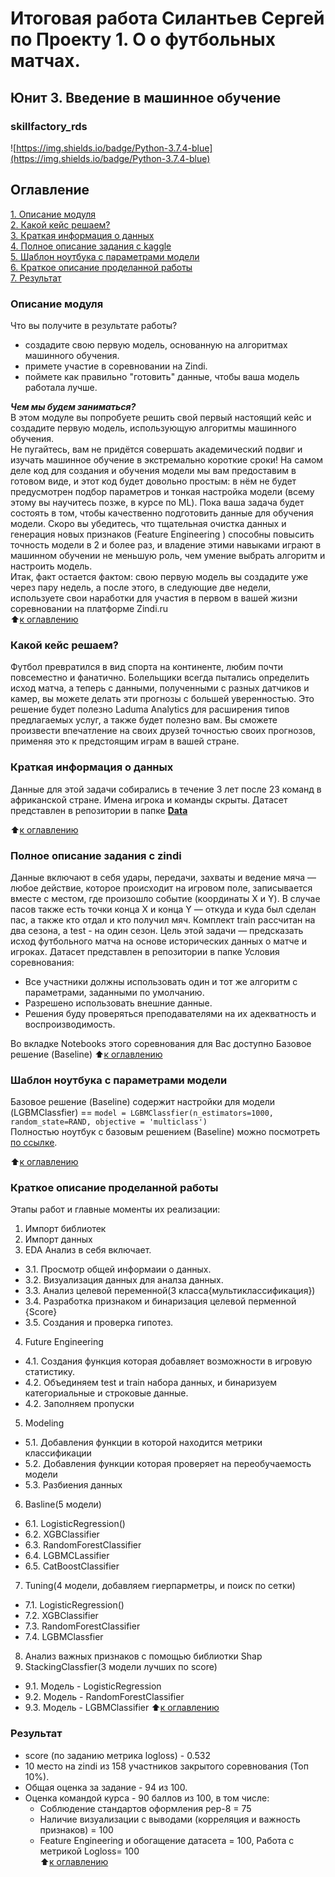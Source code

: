 # Итоговая работа Силантьев Сергей по Проекту 1. О о футбольных матчах.  
## Юнит 3. Введение в машинное обучение  
### skillfactory_rds  
![https://img.shields.io/badge/Python-3.7.4-blue](https://img.shields.io/badge/Python-3.7.4-blue)

## Оглавление  
[1. Описание модуля](https://github.com/SCUMPLAY/Pet_project/blob/main/module_1/README.md#Описание-модуля)  
[2. Какой кейс решаем?](https://github.com/SCUMPLAY/Pet_project/blob/main/module_1/README.md#Какой-кейс-решаем?)  
[3. Краткая информация о данных](https://github.com/SCUMPLAY/Pet_project/blob/main/module_1/README.md#Краткая-информация-о-данных)  
[4. Полное описание задания с kaggle](https://github.com/SCUMPLAY/Pet_project/blob/main/module_1/README.md#Полное-описание-задания-с-kaggle)  
[5. Шаблон ноутбука с параметрами модели](https://github.com/SCUMPLAY/Pet_project/blob/main/module_1/README.md#Шаблон-ноутбука-с-параметрами-модели)  
[6. Краткое описание проделанной работы](https://github.com/SCUMPLAY/Pet_project/blob/main/module_1/README.md#Краткое-описание-проделанной-работы)  
[7. Результат](https://github.com/SCUMPLAY/Pet_project/blob/main/module_1/README.md#Результат)  


### Описание модуля  
Что вы получите в результате работы?  
- создадите свою первую модель, основанную на алгоритмах машинного обучения.
- примете участие в соревновании на Zindi.
- поймете как правильно "готовить" данные, чтобы ваша модель работала лучше.  

***Чем мы будем заниматься?***  
В этом модуле вы попробуете решить свой первый настоящий кейс и создадите первую модель, использующую алгоритмы машинного обучения.  
Не пугайтесь, вам не придётся совершать академический подвиг и изучать машинное обучение в экстремально короткие сроки! На самом деле код для создания и обучения модели мы вам предоставим в готовом виде, и этот код будет довольно простым: в нём не будет предусмотрен подбор параметров и тонкая настройка модели (всему этому вы научитесь позже, в курсе по ML). Пока ваша задача будет состоять в том, чтобы качественно подготовить данные для обучения модели. Скоро вы убедитесь, что тщательная очистка данных и генерация новых признаков (Feature Engineering ) способны повысить точность модели в 2 и более раз, и владение этими навыками играют в машинном обучении не меньшую роль, чем умение выбрать алгоритм и настроить модель.  
Итак, факт остается фактом: свою первую модель вы создадите уже через пару недель, а после этого, в следующие две недели, используете свои наработки для участия в первом в вашей жизни соревновании на платформе Zindi.ru  
:arrow_up:[к оглавлению](https://github.com/SCUMPLAY/Pet_project/blob/main/module_1/README.md#Оглавление)

### Какой кейс решаем?
Футбол превратился в вид спорта на континенте, любим почти повсеместно и фанатично. Болельщики всегда пытались определить исход матча, а теперь с данными, полученными с разных датчиков и камер, вы можете делать эти прогнозы с большей уверенностью.
Это решение будет полезно Laduma Analytics для расширения типов предлагаемых услуг, а также будет полезно вам. Вы сможете произвести впечатление на своих друзей точностью своих прогнозов, применяя это к предстоящим играм в вашей стране.

### Краткая информация о данных
Данные для этой задачи собирались в течение 3 лет после 23 команд в африканской стране. Имена игрока и команды скрыты.
Датасет представлен в репозитории в папке [**Data** ](https://github.com/SCUMPLAY/Pet_project/blob/main/module_1/Data)  

:arrow_up:[к оглавлению](https://github.com/SCUMPLAY/Pet_project/blob/main/module_1/README.md#Оглавление)

### Полное описание задания с zindi 
Данные включают в себя удары, передачи, захваты и ведение мяча — любое действие, которое происходит на игровом поле, записывается вместе с местом, где произошло событие (координаты X и Y). В случае пасов также есть точки конца X и конца Y — откуда и куда был сделан пас, а также кто отдал и кто получил мяч.
Комплект train рассчитан на два сезона, а test - на один сезон. 
Цель этой задачи — предсказать исход футбольного матча на основе исторических данных о матче и игроках.
Датасет представлен в репозитории в папке 
Условия соревнования:  
- Все участники должны использовать один и тот же алгоритм с параметрами, заданными по умолчанию.  
- Разрешено использовать внешние данные.  
- Решения буду проверяться преподавателями на их адекватность и воспроизводимость.  

Во вкладке Notebooks этого соревнования для Вас доступно Базовое решение (Baseline)
:arrow_up:[к оглавлению](https://github.com/SCUMPLAY/Pet_project/blob/main/module_1/README.md#Оглавление)

### Шаблон ноутбука с параметрами модели  
Базовое решение (Baseline) содержит настройки для модели (LGBMClassfier) == ```model = LGBMClassfier(n_estimators=1000, random_state=RAND, objective = 'multiclass')```  
Полностью ноутбук с базовым решением (Baseline) можно посмотреть [по ссылке](https://github.com/SCUMPLAY/Pet_project/blob/main/module_1/Notebooks).  

:arrow_up:[к оглавлению](https://github.com/SCUMPLAY/Pet_project/blob/main/module_1/README.md#Оглавление)

### Краткое описание проделанной работы

Этапы работ и главные моменты их реализации:
1. Импорт библиотек  
2. Импорт данных
3. EDA Анализ в себя включает.
 - 3.1. Просмотр общей информаии о данных.
 - 3.2. Визуализация данных для аналза данных.
 - 3.3. Анализ целевой переменной(3 класса{мультиклассификация})
 - 3.4. Разработка признаком и бинаризация целевой перменной {Score}
 - 3.5. Создания и проверка гипотез.  
4. Future Engineering
 - 4.1. Создания функция которая добавляет возможности в игровую статистику.
 - 4.2. Объединяем test и train набора данных, и бинаризуем категориальные и строковые данные.
 - 4.2. Заполняем пропуски
5. Modeling 
 - 5.1. Добавления функции в которой находится метрики классификации
 - 5.2. Добавления функции которая проверяет на переобучаемость модели
 - 5.3. Разбиения данных
6. Basline(5 модели)
 - 6.1. LogisticRegression()
 - 6.2. XGBClassifier
 - 6.3. RandomForestClassifier
 - 6.4. LGBMCLassifier
 - 6.5. CatBoostClassifier
7. Tuning(4 модели, добавляем гиерпарметры, и поиск по сетки)
 - 7.1. LogisticRegression()
 - 7.2. XGBClassifier
 - 7.3. RandomForestClassifier
 - 7.4. LGBMClassfier
8. Анализ важных признаков с помощью библиотки Shap
9. StackingClassfier(3 модели лучших по score)
 - 9.1. Модель - LogisticRegression
 - 9.2. Модель - RandomForestClassifier
 - 9.3. Модель - LGBMClassifier
:arrow_up:[к оглавлению](https://github.com/SCUMPLAY/Pet_project/blob/main/module_1/README.md#Оглавление)


### Результат  
- score (по заданию метрика logloss) - 0.532  
- 10 место на zindi из 158 участников закрытого соревнования (Топ 10%).  
- Общая оценка за задание   - 94 из 100.  
- Оценка командой курса - 90 баллов из 100, в том числе:
  - Соблюдение стандартов оформления pep-8 = 75  
  - Наличие визуализации с выводами (корреляция и важность признаков) = 100  
  - Feature Engineering и обогащение датасета = 100, Работа с метрикой Logloss= 100      
:arrow_up:[к оглавлению](https://github.com/SCUMPLAY/Pet_project/blob/main/module_1/README.md#Оглавление)
